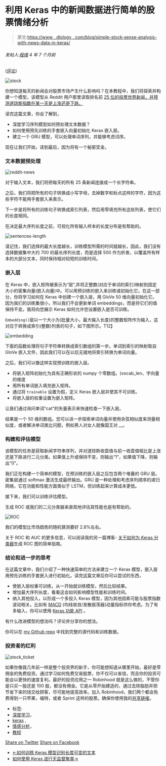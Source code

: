 # 利用 Keras 中的新闻数据进行简单的股票情绪分析

> 原文:[https://www . dlology . com/blog/simple-stock-sense-analysis-with-news-data-in-keras/](https://www.dlology.com/blog/simple-stock-sentiment-analysis-with-news-data-in-keras/)

###### 发帖人:[程维](/blog/author/Chengwei/) 4 年 7 个月前

([评论](/blog/simple-stock-sentiment-analysis-with-news-data-in-keras/#disqus_thread))

![stock](../Images/dbe392f46119d2edb966a79abba4486a.png)

你想知道每天的新闻会对股票市场产生什么影响吗？在本教程中，我们将探索并构建一个模型，该模型从 Reddit 用户那里读取排名前 [25 位的投票世界新闻，并预测道琼斯指数在某一天是上涨还是下跌。](https://www.reddit.com/r/worldnews/?hl=)

读完这篇文章，你会了解到，

*   深度学习序列模型如何预处理文本数据？
*   如何使用预先训练的手套嵌入向量初始化 Keras 嵌入层。
*   建立一个 GRU 模型，可以处理单词序列，并能够考虑词序。

现在让我们开始，读到最后，因为将有一个秘密奖金。

### 文本数据预处理

![reddit-news](../Images/e1fc019802c790869f6b8cb4b1eae08e.png)

对于输入文本，我们将把每天的所有 25 条新闻连接成一个长字符串。

之后，我们将把所有的句子转换成小写字母，去掉数字和标点这样的字符，因为这些字符不能用手套嵌入来表示。

下一步是将所有的训练句子转换成索引列表，然后用零填充所有这些列表，使它们的长度相同。

在决定最大序列长度之前，可视化所有输入样本的长度分布是有帮助的。

![sentences-length](../Images/e77098ff792b1828f86a0610a045c948.png)

请记住，我们选择的最大长度越长，训练模型所需的时间就越长，因此，我们没有选择数据集中大约 700 的最长序列长度，而是选择 500 作为折衷，以覆盖所有样本的大部分文本，同时保持相对较短的训练时间。

### 嵌入层

在 Keras 中，嵌入矩阵被表示为“层”,并将正整数(对应于单词的索引)映射到固定大小的密集向量(嵌入向量)中。可以用预训练的嵌入来训练或初始化它。在这一部分，你将学习如何在 Keras 中创建一个嵌入层，用 GloVe 50 维向量初始化它。因为我们的训练集很小，所以我们不会更新单词 embeddings，而是将它们的值保持不变。我将向您展示 Keras 如何允许您设置嵌入是否可训练。

<g class="gr_ gr_99 gr-alert gr_gramm gr_inline_cards gr_run_anim Style multiReplace" id="99" data-gr-id="99">`Embedding()`<g class="gr_ gr_99 gr-alert gr_gramm gr_inline_cards gr_disable_anim_appear Style multiReplace" id="99" data-gr-id="99">层</g>以一个大小为(批量大小，最大输入长度)的整数矩阵作为输入，这对应于转换成索引(整数)列表的句子，如下图所示。T12】</g>

![embedding](../Images/b5fd98097257210b42538966d742ea74.png)

下面的函数处理将句子字符串转换成索引数组的第一步。单词到索引的映射取自 GloVe 嵌入文件，因此我们可以在以后无缝地将索引转换为单词向量。

之后，我们可以像这样实现预训练的嵌入层。

*   将嵌入矩阵初始化为具有正确形状的 numpy 个零数组。(vocab_len，<g class="gr_ gr_98 gr-alert gr_gramm gr_inline_cards gr_run_anim Grammar only-ins doubleReplace replaceWithoutSep" id="98" data-gr-id="98">字向量的维度</g>
*   用所有单词嵌入填充嵌入矩阵。
*   通过将 `trainable` <g class="gr_ gr_95 gr-alert gr_gramm gr_inline_cards gr_disable_anim_appear Style multiReplace" id="95" data-gr-id="95">设置为</g>假，定义 Keras 嵌入层并使其不可训练。
*   将嵌入层的权重设置为嵌入矩阵。

让我们通过询问单词“cat”的矢量表示来快速检查一下嵌入层。

结果是一个 50 维的数组。您可以进一步探索单词向量并使用余弦相似度来测量相似度，或者解决单词类比问题，例如男人对女人就像国王对 __。

### 构建和评估模型

该模型的任务是获取新闻字符串序列，并对道琼斯收盘值与前一收盘值相比是上涨还是下跌进行二元分类。如果值上升或保持不变，则输出“1”，如果值下降，则输出“0”。

我们正在构建一个简单的模型，在预训练的嵌入层之后包含两个堆叠的 GRU 层。密集层通过 softmax 激活生成最终输出。GRU 是一种处理和考虑序列顺序的递归网络，它在功能和性能方面类似于 LSTM，但训练起来计算成本更低。

接下来，我们可以训练评估模型。

生成 ROC 或我们的二元分类器来直观地评估其性能也是有帮助的。

![ROC](../Images/eaffca5b0358ddd5ab6ba7a2ff852955.png)

我们的模型比市场趋势的随机猜测要好 2.8%左右。

关于 ROC 和 AUC 的更多信息，可以阅读我的另一篇博客- [<g class="gr_ gr_93 gr-alert gr_gramm gr_inline_cards gr_run_anim Grammar only-ins doubleReplace replaceWithoutSep" id="93" data-gr-id="93">关于如何为 Keras 分类器</g>](https://www.dlology.com/blog/simple-guide-on-how-to-generate-roc-plot-for-keras-classifier/)生成 ROC 图的简单指南。

### 结论和进一步的思考

在这篇文章中，我们介绍了一种快速简单的方法来建立一个 Keras 模型，嵌入层用预先训练的手套嵌入进行初始化。读完这篇文章后你可以尝试的东西，

*   使嵌入层权重可训练，从一开始就训练模型，然后比较结果。
*   增加最大序列长度，看看这会如何影响模型性能和训练时间。
*   纳入其他投入，以形成一个多投入 Keras 模型，因为其他因素可能与股票指数波动相关。比如有 [MACD](https://www.investopedia.com/terms/m/macd.asp) (均线收敛/发散振荡器)动量指标供你考虑。为了有多输入，你可以使用 [Keras 功能 API](https://keras.io/getting-started/functional-api-guide/) 。

有什么改进模型的想法吗？评论并分享你的想法。

你可以在 [my Github repo](https://github.com/Tony607/SentimentStock) 中找到完整的源代码和训练数据。

### 投资者的红利

![stock_ticket](../Images/07cb70fb9de65cfaa4d124120e732567.png)

如果你像我几年前一样是整个投资界的新手，你可能想知道从哪里开始，最好是零佣金的免费投资。通过学习如何免费交易股票，你不仅可以省钱，而且你的投资可能会以更快的速度复利。最好的投资应用之一 Robinhood 就是这么做的，不管你是只买一股还是 100 股，都没有佣金。它是从零开始建造的，通过去除脂肪并把节省下来的钱交给顾客，尽可能地提高效率。加入 Robinhood，我们两个都会免费得到一只苹果，福特，或者 Sprint 这样的股票。确保你使用我的[共享链接](https://share.robinhood.com/chengwz1)。

*   标签:
*   [深度学习](/blog/tag/deep-learning/)，
*   [keras](/blog/tag/keras/) ,
*   [情感分析](/blog/tag/sentiment-analysis/)，
*   [教程](/blog/tag/tutorial/)

[Share on Twitter](https://twitter.com/intent/tweet?url=https%3A//www.dlology.com/blog/simple-stock-sentiment-analysis-with-news-data-in-keras/&text=Simple%20Stock%20Sentiment%20Analysis%20with%20news%20data%20in%20Keras) [Share on Facebook](https://www.facebook.com/sharer/sharer.php?u=https://www.dlology.com/blog/simple-stock-sentiment-analysis-with-news-data-in-keras/)

*   [←如何训练 Keras 模型识别长度可变的文本](/blog/how-to-train-a-keras-model-to-recognize-variable-length-text/)
*   [如何使用 Keras 进行无监督聚类→](/blog/how-to-do-unsupervised-clustering-with-keras/)